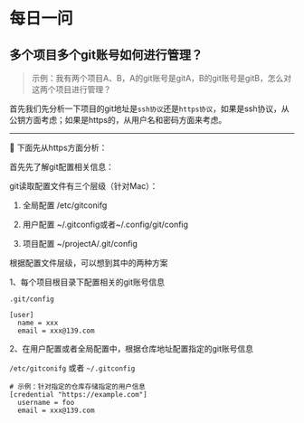 

# 每日一问

## 多个项目多个git账号如何进行管理？

> 示例：我有两个项目A、B，A的git账号是gitA，B的git账号是gitB，怎么对这两个项目进行管理？

首先我们先分析一下项目的git地址是`ssh协议`还是`https协议`，如果是ssh协议，从公钥方面考虑；如果是https的，从用户名和密码方面来考虑。

---

<p class="bold">🚀 下面先从https方面分析：</p>

首先先了解git配置相关信息：

git读取配置文件有三个层级（针对Mac）：

  1. 全局配置 /etc/gitconifg  
  
  2. 用户配置 ~/.gitconfig或者~/.config/git/config
  
  3. 项目配置 ~/projectA/.git/config
  
  
根据配置文件层级，可以想到其中的两种方案

1、每个项目根目录下配置相关的git账号信息

`.git/config`

```config
[user]
  name = xxx
  email = xxx@139.com
```

2、在用户配置或者全局配置中，根据仓库地址配置指定的git账号信息

`/etc/gitconifg` 或者 `~/.gitconfig`

```config
# 示例：针对指定的仓库存储指定的用户信息
[credential "https://example.com"]
  username = foo
  email = xxx@139.com

```